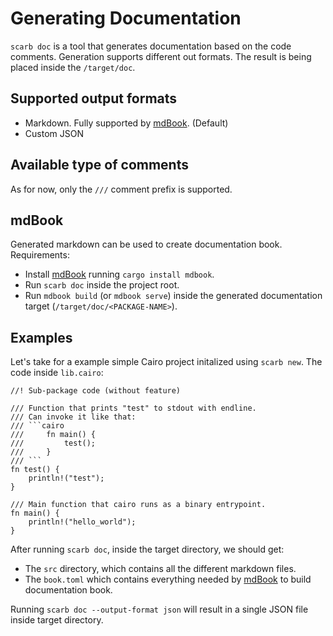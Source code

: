 # Generating Documentation

`scarb doc` is a tool that generates documentation based on the code comments. Generation supports different out formats. The result is being placed inside the `/target/doc`.

## Supported output formats

- Markdown. Fully supported by [mdBook](https://rust-lang.github.io/mdBook/). (Default)
- Custom JSON

## Available type of comments

As for now, only the `///` comment prefix is supported.

## mdBook

Generated markdown can be used to create documentation book.
Requirements:

- Install [mdBook](https://rust-lang.github.io/mdBook/guide/installation.html) running `cargo install mdbook`.
- Run `scarb doc` inside the project root.
- Run `mdbook build` (or `mdbook serve`) inside the generated documentation target (`/target/doc/<PACKAGE-NAME>`).

## Examples

Let's take for a example simple Cairo project initalized using `scarb new`. The code inside `lib.cairo`:

````cairo
//! Sub-package code (without feature)

/// Function that prints "test" to stdout with endline.
/// Can invoke it like that:
/// ```cairo
///     fn main() {
///         test();
///     }
/// ```
fn test() {
    println!("test");
}

/// Main function that cairo runs as a binary entrypoint.
fn main() {
    println!("hello_world");
}
````

After running `scarb doc`, inside the target directory, we should get:

- The `src` directory, which contains all the different markdown files.
- The `book.toml` which contains everything needed by [mdBook](https://rust-lang.github.io/mdBook/) to build documentation book.

Running `scarb doc --output-format json` will result in a single JSON file inside target directory.
